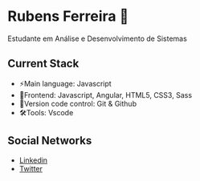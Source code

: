 # Rubens Ferreira 🐺

Estudante em Análise e Desenvolvimento de Sistemas

## Current Stack

 - ⚡️Main language: Javascript
 - 🚀Frontend: Javascript, Angular, HTML5, CSS3, Sass
 - 🔧Version code control: Git & Github
 - 🛠Tools: Vscode

## Social Networks

 - [Linkedin](https://www.linkedin.com/in/rubens-ferreira-nogueira-547aa51a3/)
 - [Twitter](https://twitter.com/rubensfn_)
